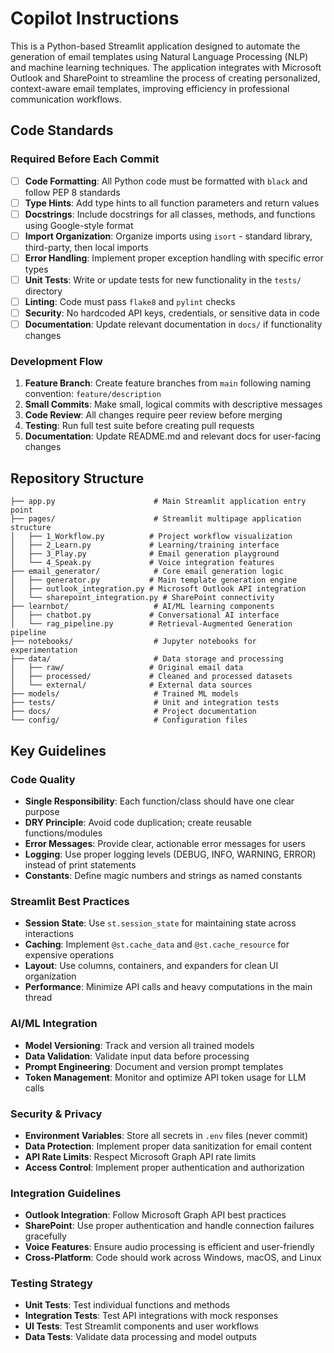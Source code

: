 # Copilot Instructions

This is a Python-based Streamlit application designed to automate the generation of email templates using Natural Language Processing (NLP) and machine learning techniques. The application integrates with Microsoft Outlook and SharePoint to streamline the process of creating personalized, context-aware email templates, improving efficiency in professional communication workflows.

## Code Standards

### Required Before Each Commit

- [ ] **Code Formatting**: All Python code must be formatted with `black` and follow PEP 8 standards
- [ ] **Type Hints**: Add type hints to all function parameters and return values
- [ ] **Docstrings**: Include docstrings for all classes, methods, and functions using Google-style format
- [ ] **Import Organization**: Organize imports using `isort` - standard library, third-party, then local imports
- [ ] **Error Handling**: Implement proper exception handling with specific error types
- [ ] **Unit Tests**: Write or update tests for new functionality in the `tests/` directory
- [ ] **Linting**: Code must pass `flake8` and `pylint` checks
- [ ] **Security**: No hardcoded API keys, credentials, or sensitive data in code
- [ ] **Documentation**: Update relevant documentation in `docs/` if functionality changes

### Development Flow

1. **Feature Branch**: Create feature branches from `main` following naming convention: `feature/description`
2. **Small Commits**: Make small, logical commits with descriptive messages
3. **Code Review**: All changes require peer review before merging
4. **Testing**: Run full test suite before creating pull requests
5. **Documentation**: Update README.md and relevant docs for user-facing changes

## Repository Structure

```
├── app.py                      # Main Streamlit application entry point
├── pages/                      # Streamlit multipage application structure
│   ├── 1_Workflow.py          # Project workflow visualization
│   ├── 2_Learn.py             # Learning/training interface
│   ├── 3_Play.py              # Email generation playground
│   └── 4_Speak.py             # Voice integration features
├── email_generator/            # Core email generation logic
│   ├── generator.py           # Main template generation engine
│   ├── outlook_integration.py # Microsoft Outlook API integration
│   └── sharepoint_integration.py # SharePoint connectivity
├── learnbot/                   # AI/ML learning components
│   ├── chatbot.py             # Conversational AI interface
│   └── rag_pipeline.py        # Retrieval-Augmented Generation pipeline
├── notebooks/                  # Jupyter notebooks for experimentation
├── data/                       # Data storage and processing
│   ├── raw/                   # Original email data
│   ├── processed/             # Cleaned and processed datasets
│   └── external/              # External data sources
├── models/                     # Trained ML models
├── tests/                      # Unit and integration tests
├── docs/                       # Project documentation
└── config/                     # Configuration files
```

## Key Guidelines

### Code Quality
- **Single Responsibility**: Each function/class should have one clear purpose
- **DRY Principle**: Avoid code duplication; create reusable functions/modules
- **Error Messages**: Provide clear, actionable error messages for users
- **Logging**: Use proper logging levels (DEBUG, INFO, WARNING, ERROR) instead of print statements
- **Constants**: Define magic numbers and strings as named constants

### Streamlit Best Practices
- **Session State**: Use `st.session_state` for maintaining state across interactions
- **Caching**: Implement `@st.cache_data` and `@st.cache_resource` for expensive operations
- **Layout**: Use columns, containers, and expanders for clean UI organization
- **Performance**: Minimize API calls and heavy computations in the main thread

### AI/ML Integration
- **Model Versioning**: Track and version all trained models
- **Data Validation**: Validate input data before processing
- **Prompt Engineering**: Document and version prompt templates
- **Token Management**: Monitor and optimize API token usage for LLM calls

### Security & Privacy
- **Environment Variables**: Store all secrets in `.env` files (never commit)
- **Data Protection**: Implement proper data sanitization for email content
- **API Rate Limits**: Respect Microsoft Graph API rate limits
- **Access Control**: Implement proper authentication and authorization

### Integration Guidelines
- **Outlook Integration**: Follow Microsoft Graph API best practices
- **SharePoint**: Use proper authentication and handle connection failures gracefully
- **Voice Features**: Ensure audio processing is efficient and user-friendly
- **Cross-Platform**: Code should work across Windows, macOS, and Linux

### Testing Strategy
- **Unit Tests**: Test individual functions and methods
- **Integration Tests**: Test API integrations with mock responses
- **UI Tests**: Test Streamlit components and user workflows
- **Data Tests**: Validate data processing and model outputs
